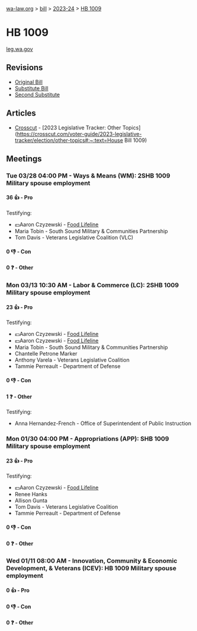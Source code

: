[wa-law.org](/) > [bill](/bill/) > [2023-24](/bill/2023-24/) > [HB 1009](/bill/2023-24/hb/1009/)

# HB 1009
[leg.wa.gov](https://app.leg.wa.gov/billsummary?BillNumber=1009&Year=2023&Initiative=false)

## Revisions
* [Original Bill](1/)
* [Substitute Bill](S/)
* [Second Substitute](S2/)

## Articles
* [Crosscut](/org/crosscut/) - [2023 Legislative Tracker: Other Topics](https://crosscut.com/voter-guide/2023-legislative-tracker/election/other-topics#:~:text=House Bill 1009)

## Meetings
### Tue 03/28 04:00 PM - Ways & Means (WM): 2SHB 1009 Military spouse employment
#### 36 👍 - Pro
Testifying:
* 💵Aaron Czyzewski - [Food Lifeline](/org/food_lifeline/)
* Maria Tobin - South Sound Military & Communities Partnership
* Tom Davis - Veterans Legislative Coalition (VLC)

#### 0 👎 - Con

#### 0 ❓ - Other

### Mon 03/13 10:30 AM - Labor & Commerce (LC): 2SHB 1009 Military spouse employment
#### 23 👍 - Pro
Testifying:
* 💵Aaron Czyzewski - [Food Lifeline](/org/food_lifeline/)
* 💵Aaron Czyzewski - [Food Lifeline](/org/food_lifeline/)
* Maria Tobin - South Sound Military & Communities Partnership
* Chantelle Petrone Marker
* Anthony Varela - Veterans Legislative Coalition
* Tammie Perreault - Department of Defense

#### 0 👎 - Con

#### 1 ❓ - Other
Testifying:
* Anna Hernandez-French - Office of Superintendent of Public Instruction

### Mon 01/30 04:00 PM - Appropriations (APP): SHB 1009 Military spouse employment
#### 23 👍 - Pro
Testifying:
* 💵Aaron Czyzewski - [Food Lifeline](/org/food_lifeline/)
* Renee Hanks
* Allison Gunta
* Tom Davis - Veterans Legislative Coalition
* Tammie Perreault - Department of Defense

#### 0 👎 - Con

#### 0 ❓ - Other

### Wed 01/11 08:00 AM - Innovation, Community & Economic Development, & Veterans (ICEV): HB 1009 Military spouse employment
#### 0 👍 - Pro

#### 0 👎 - Con

#### 0 ❓ - Other
